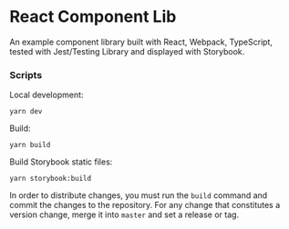 # React Component Lib
An example component library built with React, Webpack, TypeScript, tested with Jest/Testing Library and displayed with Storybook.

### Scripts

Local development:
```shell script
yarn dev
```
Build:
```shell script
yarn build
```
Build Storybook static files:
```shell script
yarn storybook:build
```

In order to distribute changes, you must run the `build` command and commit the changes to the repository. For any change that constitutes a version change, merge it into `master` and set a release or tag.